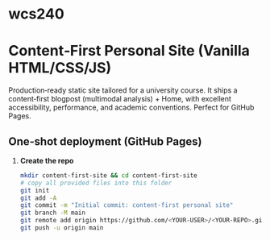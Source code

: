 # wcs240
# Content‑First Personal Site (Vanilla HTML/CSS/JS)

Production‑ready static site tailored for a university course. It ships a content‑first blogpost (multimodal analysis) + Home, with excellent accessibility, performance, and academic conventions. Perfect for GitHub Pages.

## One‑shot deployment (GitHub Pages)


1. **Create the repo**
   ```bash
   mkdir content-first-site && cd content-first-site
   # copy all provided files into this folder
   git init
   git add -A
   git commit -m "Initial commit: content-first personal site"
   git branch -M main
   git remote add origin https://github.com/<YOUR-USER>/<YOUR-REPO>.git
   git push -u origin main
